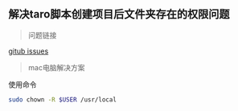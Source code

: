 

## 解决taro脚本创建项目后文件夹存在的权限问题

> 问题链接

[gitub issues](https://github.com/NervJS/taro/issues/7149)

> mac电脑解决方案

使用命令

```bash
sudo chown -R $USER /usr/local
```



